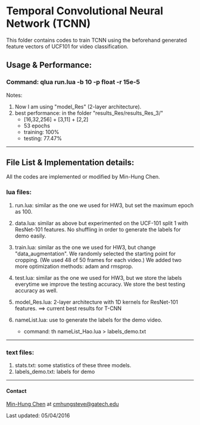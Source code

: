 # Temporal Convolutional Neural Network (TCNN)
This folder contains codes to train TCNN using the beforehand generated feature vectors of UCF101 for video classification.

## Usage & Performance:
### Command: qlua run.lua -b 10 -p float -r 15e-5

Notes:

1. Now I am using "model_Res" (2-layer architecture).
2. best performance: in the folder "results_Res/results_Res_3/"
	* [16,32,256] + [3,11] + [2,2]
	* 53 epochs
	* training: 100%
	* testing: 77.47%

---
## File List & Implementation details:
All the codes are implemented or modified by Min-Hung Chen.

### lua files:
1. run.lua:
similar as the one we used for HW3, but set the maximum epoch as 100.

3. data.lua:
similar as above but experimented on the UCF-101 split 1 with ResNet-101 features. No shuffling in order to generate the labels for demo easily.

4. train.lua:
similar as the one we used for HW3, but change "data_augmentation". We randomly selected the starting point for cropping. (We used 48 of 50 frames for each video.)
We added two more optimization methods: adam and rmsprop.

5. test.lua:
similar as the one we used for HW3, but we store the labels everytime we improve the testing
accuracy. We store the best testing accuracy as well.

9. model_Res.lua:
2-layer architecture with 1D kernels for ResNet-101 features. ==> current best results for T-CNN

11. nameList.lua:
use to generate the labels for the demo video.
	* command: th nameList_Hao.lua > labels_demo.txt

---
### text files:
1. stats.txt:
some statistics of these three models.
2. labels_demo.txt:
labels for demo

---
#### Contact
[Min-Hung Chen](https://www.linkedin.com/in/chensteven) at <cmhungsteve@gatech.edu>

Last updated: 05/04/2016
